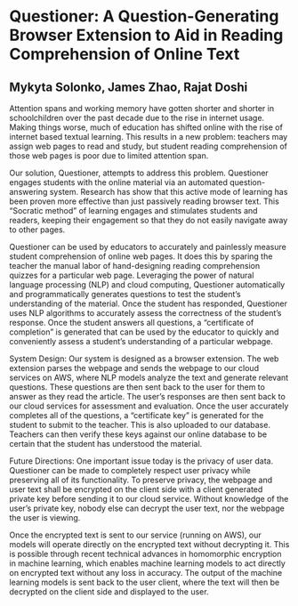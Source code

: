 # Questioner: A Question-Generating Browser Extension to Aid in Reading Comprehension of Online Text

## Mykyta Solonko, James Zhao, Rajat Doshi

Attention spans and working memory have gotten shorter and shorter in schoolchildren over the past decade due to the rise in internet usage. Making things worse, much of education has shifted online with the rise of internet based textual learning. This results in a new problem: teachers may assign web pages to read and study, but student reading comprehension of those web pages is poor due to limited attention span. 

Our solution, Questioner, attempts to address this problem. Questioner engages students with the online material via an automated question-answering system. Research has show that this active mode of learning has been proven more effective than just passively reading browser text. This “Socratic method” of learning engages and stimulates students and readers, keeping their engagement so that they do not easily navigate away to other pages. 

Questioner can be used by educators to accurately and painlessly measure student comprehension of online web pages. It does this by sparing the teacher the manual labor of hand-designing reading comprehension quizzes for a particular web page. Leveraging the power of natural language processing (NLP) and cloud computing, Questioner automatically and programmatically generates questions to test the student’s understanding of the material. Once the student has responded, Questioner uses NLP algorithms to accurately assess the correctness of the student’s response. Once the student answers all questions, a “certificate of completion” is generated that can be used by the educator to quickly and conveniently assess a student’s understanding of a particular webpage. 

System Design: Our system is designed as a browser extension. The web extension parses the webpage and sends the webpage to our cloud services on AWS, where NLP models analyze the text and generate relevant questions. These questions are then sent back to the user for them to answer as they read the article. The user’s responses are then sent back to our cloud services for assessment and evaluation. Once the user accurately completes all of the questions, a “certificate key” is generated for the student to submit to the teacher. This is also uploaded to our database. Teachers can then verify these keys against our online database to be certain that the student has understood the material.

Future Directions: One important issue today is the privacy of user data. Questioner can be made to completely respect user privacy while preserving all of its functionality. To preserve privacy, the webpage and user text shall be encrypted on the client side with a client generated private key before sending it to our cloud service. Without knowledge of the user’s private key, nobody else can decrypt the user text, nor the webpage the user is viewing.

Once the encrypted text is sent to our service (running on AWS), our models will operate directly on the encrypted text without decrypting it. This is possible through recent technical advances in homomorphic encryption in machine learning, which enables machine learning models to act directly on encrypted text without any loss in accuracy. The output of the machine learning models is sent back to the user client, where the text will then be decrypted on the client side and displayed to the user.


